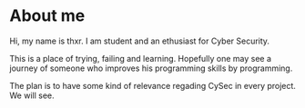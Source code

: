 # About me
Hi, my name is thxr. I am student and an ethusiast for Cyber Security. 

This is a place of trying, failing and learning. Hopefully one may see a journey of someone who improves his programming skills by programming. 

The plan is to have some kind of relevance regading CySec in every project. We will see.
